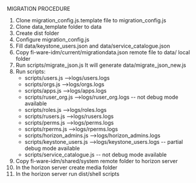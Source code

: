 MIGRATION PROCEDURE

1. Clone migration_config.js.template file to migration_config.js
2. Clone data_template folder to data
3. Create dist folder
4. Configure migration_config.js
5. Fill data/keystone_users.json and data/service_catalogue.json
6. Copy fi-ware-idm/current/migrationdata.json remote file to data/ local folder
7. Run scripts/migrate_json.js It will generate data/migrate_json_new.js
8. Run scripts: 
	- scripts/users.js -->logs/users.logs
	- scripts/orgs.js -->logs/orgs.logs
	- scripts/apps.js -->logs/apps.logs
	- scripts/ruser_org.js -->logs/ruser_org.logs  -- not debug mode available
	- scripts/roles.js -->logs/roles.logs
	- scripts/rusers.js -->logs/rusers.logs
	- scripts/perms.js -->logs/perms.logs
	- scripts/rperms.js -->logs/rperms.logs
	- scripts/horizon_admins.js -->logs/horizon_admins.logs
	- scripts/keystone_users.js -->logs/keystone_users.logs  -- partial debug mode available
	- scripts/service_catalogue.js  -- not debug mode available
9. Copy fi-ware-idm/shared/system remote folder to horizon server	
10. In the horizon server create media folder
11. In the horizon server run dist/shell scripts
